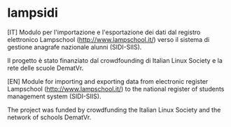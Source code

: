 # lampsidi
[IT]
Modulo per l'importazione e l'esportazione dei dati dal registro elettronico Lampschool (http://www.lampschool.it/) verso il sistema di gestione anagrafe nazionale alunni (SIDI-SIIS).

Il progetto è stato finanziato dal crowdfounding di Italian Linux Society e la rete delle scuole DematVr.

[EN]
Module for importing and exporting data from electronic register Lampschool (http://www.lampschool.it/) to the national register of students management system (SIDI-SIIS).

The project was funded by crowdfunding the Italian Linux Society and the network of schools DematVr.

